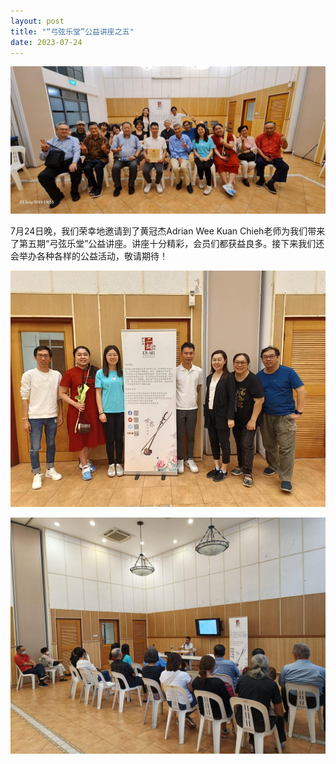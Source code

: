 ```yaml
---
layout: post
title: "“弓弦乐堂”公益讲座之五"
date: 2023-07-24
---
```

![](/files/2023-07-seminar/1.jpg)

7月24日晚，我们荣幸地邀请到了黄冠杰Adrian Wee Kuan Chieh老师为我们带来了第五期“弓弦乐堂”公益讲座。讲座十分精彩，会员们都获益良多。接下来我们还会举办各种各样的公益活动，敬请期待！
<!--more-->

![](/files/2023-07-seminar/2.jpg)

![](/files/2023-07-seminar/3.jpg)
